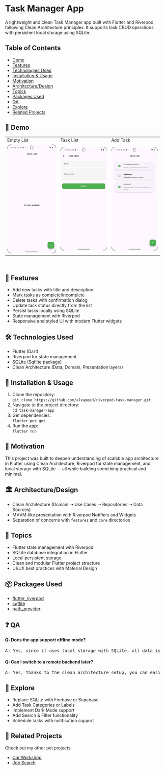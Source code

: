 # Task Manager App

A lightweight and clean Task Manager app built with Flutter and Riverpod following Clean Architecture principles. It supports task CRUD operations with persistent local storage using SQLite.

## Table of Contents
- [Demo](#-demo)
- [Features](#-features)
- [Technologies Used](#-technologies-used)
- [Installation & Usage](#-installation--usage)
- [Motivation](#-motivation)
- [Architecture/Design](#-architecturedesign)
- [Topics](#-topics-)
- [Packages Used](#-packages-used)
- [QA](#-qa)
- [Explore](#-explore-)
- [Related Projects](#-related-projects)

## 🎥 Demo

<table>
  <tr>
    <td>Empty List</td>
    <td>Task List</td>
    <td>Add Task</td>
  </tr>

  <tr>
    <td><img src="ss/empty.png" width="100%" height="70%" /></td>
    <td><img src="ss/add.png" width="100%" height="70%" /></td>
    <td><img src="ss/list.png" width="100%" height="70%" /></td>
  </tr>



 </table>
<br/>


## 🚀 Features

- Add new tasks with title and description
- Mark tasks as complete/incomplete
- Delete tasks with confirmation dialog
- Update task status directly from the list
- Persist tasks locally using SQLite
- State management with Riverpod
- Responsive and styled UI with modern Flutter widgets

## 🛠️ Technologies Used

- Flutter (Dart)
- Riverpod for state management
- SQLite (Sqflite package)
- Clean Architecture (Data, Domain, Presentation layers)

## 🚧 Installation & Usage

1. Clone the repository:  
   `git clone https://github.com/alxayeed/riverpod-task-manager.git`
2. Navigate to the project directory:  
   `cd task-manager-app`
3. Get dependencies:  
   `flutter pub get`
4. Run the app:  
   `flutter run`

## 📃 Motivation

This project was built to deepen understanding of scalable app architecture in Flutter using Clean Architecture, Riverpod for state management, and local storage with SQLite — all while building something practical and minimal.

## 🏛️ Architecture/Design

- Clean Architecture (Domain ➝ Use Cases ➝ Repositories ➝ Data Sources)
- MVVM-like presentation with Riverpod Notifiers and Widgets
- Separation of concerns with `features` and `core` directories

## 🌟 Topics

- Flutter state management with Riverpod
- SQLite database integration in Flutter
- Local persistent storage
- Clean and modular Flutter project structure
- UI/UX best practices with Material Design

## 📦 Packages Used

- [flutter_riverpod](https://pub.dev/packages/flutter_riverpod)
- [sqflite](https://pub.dev/packages/sqflite)
- [path_provider](https://pub.dev/packages/path_provider)

## ❓ QA

#### Q: Does the app support offline mode?
<pre>
A: Yes, since it uses local storage with SQLite, all data is offline.
</pre>

#### Q: Can I switch to a remote backend later?
<pre>
A: Yes, thanks to the clean architecture setup, you can easily swap the data source layer with a remote backend (e.g., Firebase or Supabase).
</pre>

## 📖 Explore

- Replace SQLite with Firebase or Supabase
- Add Task Categories or Labels
- Implement Dark Mode support
- Add Search & Filter functionality
- Schedule tasks with notification support


## 📌 Related Projects

Check out my other pet projects:
- [Car Workshop](https://github.com/alxayeed/car_workshop)
- [Job Search](https://github.com/alxayeed/job_search_app)

